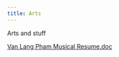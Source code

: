 ```yaml
---
title: Arts
---
```


Arts and stuff

[Van Lang Pham Musical Resume.doc](Van%20Lang%20Pham%20Musical%20Resume.doc)